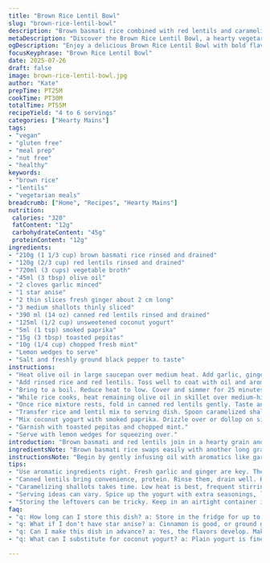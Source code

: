 ```yaml
---
title: "Brown Rice Lentil Bowl"
slug: "brown-rice-lentil-bowl"
description: "Brown basmati rice combined with red lentils and caramelized shallots. Infused with star anise and ginger, then cooked in vegetable broth for a savory base. Topped with spiced coconut yogurt, toasted pepitas, and fresh mint. A hearty vegetarian main, free from nuts, gluten, and eggs. A hint of lemon on the side for brightness."
metaDescription: "Discover the Brown Rice Lentil Bowl, a hearty vegetarian dish featuring brown basmati rice, red lentils, and caramelized shallots with mint."
ogDescription: "Enjoy a delicious Brown Rice Lentil Bowl with bold flavors of ginger, star anise, and topped with spiced coconut yogurt and mint."
focusKeyphrase: "Brown Rice Lentil Bowl"
date: 2025-07-26
draft: false
image: brown-rice-lentil-bowl.jpg
author: "Kate"
prepTime: PT25M
cookTime: PT30M
totalTime: PT55M
recipeYield: "4 to 6 servings"
categories: ["Hearty Mains"]
tags:
- "vegan"
- "gluten free"
- "meal prep"
- "nut free"
- "healthy"
keywords:
- "brown rice"
- "lentils"
- "vegetarian meals"
breadcrumb: ["Home", "Recipes", "Hearty Mains"]
nutrition: 
 calories: "320"
 fatContent: "12g"
 carbohydrateContent: "45g"
 proteinContent: "12g"
ingredients:
- "210g (1 1/3 cup) brown basmati rice rinsed and drained"
- "120g (2/3 cup) red lentils rinsed and drained"
- "720ml (3 cups) vegetable broth"
- "45ml (3 tbsp) olive oil"
- "2 cloves garlic minced"
- "1 star anise"
- "2 thin slices fresh ginger about 2 cm long"
- "3 medium shallots thinly sliced"
- "390 ml (14 oz) canned red lentils rinsed and drained"
- "125ml (1/2 cup) unsweetened coconut yogurt"
- "5ml (1 tsp) smoked paprika"
- "15g (3 tbsp) toasted pepitas"
- "10g (1/4 cup) chopped fresh mint"
- "Lemon wedges to serve"
- "Salt and freshly ground black pepper to taste"
instructions:
- "Heat olive oil in large saucepan over medium heat. Add garlic, ginger slices, and star anise. Stir for 1-2 minutes until fragrant."
- "Add rinsed rice and red lentils. Toss well to coat with oil and aromatics. Pour in vegetable broth. Season with salt and pepper."
- "Bring to a boil. Reduce heat to low. Cover and simmer for 25 minutes or until rice and lentils are tender and liquid absorbed. Remove star anise and ginger slices. Keep covered and let rest 8 minutes."
- "While rice cooks, heat remaining olive oil in skillet over medium-high. Add shallots. Cook stirring frequently, about 12 minutes until deeply caramelized and golden brown."
- "Once rice mixture rests, fold in canned red lentils gently. Taste and adjust seasoning."
- "Transfer rice and lentil mix to serving dish. Spoon caramelized shallots over top."
- "Mix coconut yogurt with smoked paprika. Drizzle over or dollop on side."
- "Garnish with toasted pepitas and chopped mint."
- "Serve with lemon wedges for squeezing over."
introduction: "Brown basmati and red lentils join in a hearty grain and legume combo. Cooked slow with ginger and star anise, warm earthy notes build deep. Shallots caramelize in olive oil until sweet and golden, adding texture and richness. Coconut yogurt with paprika cuts the richness with tang and spice. Pepitas bring crunch, fresh mint lifts the aromas, lemon slices brighten and add acidic punch. Nut free, gluten free, vegan adaptable. A main that fills and comforts but stays light with fresh elements. Simple but layered tastes and textures. Prep under 30 minutes. Cook just past 30. Serve 4 to 6. Great cold or warm."
ingredientsNote: "Brown basmati rice swaps easily with another long grain brown rice or even farro for extra chew. Red lentils blend smoothly and cook quickly but green could work, adjust cooking time. Star anise and fresh ginger introduce floral and spicy notes; if unavailable, substitute a cinnamon stick and a dash of ground ginger. Shallots take time to caramelize but patience pays off for sweetness and deep flavor. Coconut yogurt adds creaminess and tang with plant-based fats; Greek yogurt could be substituted for a creamier touch, though not vegan. Pepitas give texture and nutty crunch; pumpkin seeds or sunflower seeds work well too. Fresh mint brightens after cooking, choose cilantro if preferred. Lemon wedges essential for serving, squeeze fresh just before eating to uplift flavors."
instructionsNote: "Begin by gently infusing oil with aromatics like garlic, ginger, and star anise to build a base flavor. Toast rice and lentils briefly to coat in seasoned oil before adding broth. Simmer covered on low heat until liquid is absorbed and grains softened but intact, not mushy. Remove flavoring extras like star anise and ginger slices before resting so no overpowering notes linger. While grains cook, slowly caramelize shallots in a separate pan with frequent stirring and patience for even browning without burning. Combining canned lentils after cooking preserves their texture and protein punch. Garnish last with warm caramelized shallots, then creamy paprika-spiced yogurt. Seeds and fresh herbs sprinkled last for crunch and freshness. Use this layering of textures and temperatures to elevate a simple grain bowl into something nuanced and approachable."
tips:
- "Use aromatic ingredients right. Fresh garlic and ginger are key. They build base flavor. The star anise adds depth, but don't drown the dish. Balance is important. Adjust spice levels to preference."
- "Canned lentils bring convenience, protein. Rinse them, drain well. Keep textures in mind. Overcooking can lead to mush. Add them gently to the cooked mixture. Fold in carefully, maintain structure."
- "Caramelizing shallots takes time. Low heat is best, frequent stirring prevents burning. Watch for golden color. Sweetness enhances the dish's richness. It’s a contrast to spiced yogurt, which adds tang."
- "Serving ideas can vary. Spice up the yogurt with extra seasonings, like curry or garlic. Experiment. Mint is fresh, but cilantro also works. Lemon wedges are essential. Squeeze before eating."
- "Storing the leftovers can be tricky. Keep in an airtight container in the fridge. Reheat gently. Microwave or stovetop works. Add a splash of broth if dry. Enjoy warm or cold."
faq:
- "q: How long can I store this dish? a: Store in the fridge for up to four days. Airtight container is a must. Can freeze too, but will change texture. Best fresh."
- "q: What if I don't have star anise? a: Cinnamon is good, or ground ginger can work. Different flavor profiles though. Adjust according to taste, it changes the dish."
- "q: Can I make this dish in advance? a: Yes, the flavors develop. Make a day ahead and refrigerate. Reheat evenly before serving. Fresh herbs added last."
- "q: What can I substitute for coconut yogurt? a: Plain yogurt is fine but not vegan. Cashew cream is another option, adds creaminess. Tailor to dietary needs. Adjust flavor balance."

---
```

